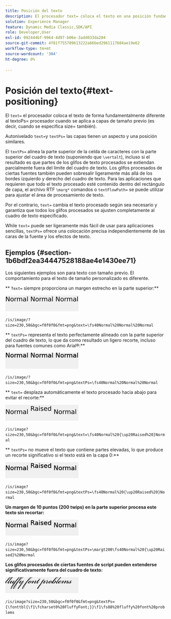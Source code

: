 ```yaml
---
title: Posición del texto
description: El procesador text= coloca el texto en una posición fundamentalmente diferente al procesador textPs= cuando se aplica a capas con tamaño previo (es decir, cuando se especifica size=).
solution: Experience Manager
feature: Dynamic Media Classic,SDK/API
role: Developer,User
exl-id: 092444bf-9964-4d97-b06e-3add033da284
source-git-commit: 4f81f755789613222a66bed2961117604ae19e62
workflow-type: tm+mt
source-wordcount: '304'
ht-degree: 0%

---
```


# Posición del texto{#text-positioning}

El `text=` el procesador coloca el texto de forma fundamentalmente diferente al textoPs= procesador cuando se aplica a capas de tamaño previo (es decir, cuando se especifica size= también).

Autonivelado `text=`y `textPs=` las capas tienen un aspecto y una posición similares.

El `textPs=` alinea la parte superior de la celda de caracteres con la parte superior del cuadro de texto (suponiendo que `\vertalt`), incluso si el resultado es que partes de los glifos de texto procesados se extiendan parcialmente fuera del límite del cuadro de texto. Los glifos procesados de ciertas fuentes también pueden sobresalir ligeramente más allá de los bordes izquierdo y derecho del cuadro de texto. Para las aplicaciones que requieren que todo el texto procesado esté contenido dentro del rectángulo de capa, el archivo RTF `\marg*` comandos o `textFlowPath=` se puede utilizar para ajustar el área de procesamiento de texto.

Por el contrario, `text=` cambia el texto procesado según sea necesario y garantiza que todos los glifos procesados se ajusten completamente al cuadro de texto especificado.

While `text=` puede ser ligeramente más fácil de usar para aplicaciones sencillas, `textPs=` ofrece una colocación precisa independientemente de las caras de la fuente y los efectos de texto.

## Ejemplos {#section-1b6bdf2ea34447528188ae4e1430ee71}

Los siguientes ejemplos son para texto con tamaño previo. El comportamiento para el texto de tamaño personalizado es diferente.

** `Text=` siempre proporciona un margen estrecho en la parte superior:**

![Posición del texto, ejemplo, una imagen](assets/tp01.png)

`/is/image/?size=230,50&bgc=f0f0f0&fmt=png&text=\fs40Normal%20Normal%20Normal`

** `textPs=` representa el texto perfectamente alineado con la parte superior del cuadro de texto, lo que da como resultado un ligero recorte, incluso para fuentes comunes como Arial®:**

![Imagen de ejemplo 2 de posición de texto](assets/tp02.png)

`/is/image/?size=230,50&bgc=f0f0f0&fmt=png&textPs=\fs40Normal%20Normal%20Normal`

** `text=` desplaza automáticamente el texto procesado hacia abajo para evitar el recorte:**

![Posición del texto ejemplo tres imágenes](assets/tp03.png)

`/is/image?size=230,50&bgc=f0f0f0&fmt=png&text=\fs40Normal%20{\up20Raised%20}Normal`

** `textPs=` no mueve el texto que contiene partes elevadas, lo que produce un recorte significativo si el texto está en la capa 0:**

![Ejemplo de posición de texto para cuatro imágenes](assets/tp04.png)

`/is/image?size=230,50&bgc=f0f0f0&fmt=png&textPs=\fs40Normal%20{\up20Raised%20}Normal`

**Un margen de 10 puntos (200 twips) en la parte superior procesa este texto sin recortar:**

![Imagen de ejemplo cinco de posición de texto](assets/tp05.png)

`/is/image?size=230,50&bgc=f0f0f0&fmt=png&textPs=\margt200\fs40Normal%20{\up20Raised}%20Normal`

**Los glifos procesados de ciertas fuentes de script pueden extenderse significativamente fuera del cuadro de texto:**

![Imagen de ejemplo de posición de texto de seis](assets/tp06.png)

`/is/image?size=230,50&bgc=f0f0f0&fmt=png&textPs={\fonttbl{\f1\fcharset0%20FluffyFont;}}\f1\fs88%20fluffy%20font%20problems`
